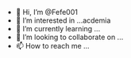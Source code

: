 - 👋 Hi, I’m @Fefe001
- 👀 I’m interested in ...acdemia 
- 🌱 I’m currently learning ...
- 💞️ I’m looking to collaborate on ...
- 📫 How to reach me ...

<!---
Fefe001/Fefe001 is a ✨ special ✨ repository because its `README.md` (this file) appears on your GitHub profile.
You can click the Preview link to take a look at your changes.
--->
